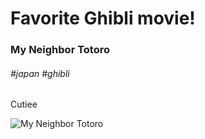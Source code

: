 # Favorite Ghibli movie!
### My Neighbor Totoro
###### #japan #ghibli 

Cutiee


![My Neighbor Totoro](https://github.com/casc-winniem/skills-communicate-using-markdown/assets/140003827/40fb022d-8748-4445-a87f-457ca0de5db4)
